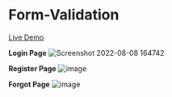 # Form-Validation

[Live Demo](https://sinhayash9546.github.io/Form-Validation/)

**Login Page**
![Screenshot 2022-08-08 164742](https://user-images.githubusercontent.com/71075101/183406305-a1ad735e-a898-4fff-a22d-6c36be30ba16.jpg)

**Register Page** 
![image](https://user-images.githubusercontent.com/71075101/183406560-03e4e927-4705-4857-b45f-b20e278300fe.png)

**Forgot Page**
![image](image.png)